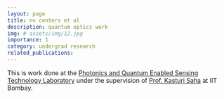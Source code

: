 ```yaml
---
layout: page
title: nv centers et al
description: quantum optics work
img: # assets/img/12.jpg
importance: 1
category: undergrad research
related_publications: 
---
```


This is work done at the [Photonics and Quantum Enabled Sensing Technology Laboratory](https://www.ee.iitb.ac.in/~kasturis/index.php) under the supervision of [Prof. Kasturi Saha](https://www.ee.iitb.ac.in/web/people/kasturi-saha/) at IIT Bombay.

